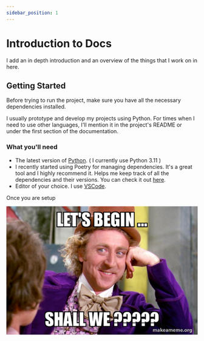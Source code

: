 ```yaml
---
sidebar_position: 1
---
```


# Introduction to Docs

I add an in depth introduction and an overview of the things that I work on in here.

## Getting Started

Before trying to run the project, make sure you have all the necessary dependencies installed.

I usually prototype and develop my projects using Python. For times when I need to use other languages, I'll mention it in the project's README or under the first section of the documentation.

### What you'll need

- The latest version of [Python](https://www.python.org/downloads/). ( I currently use Python 3.11 )
- I recently started using Poetry for managing dependencies. It's a great tool and I highly recommend it. Helps me keep track of all the dependencies and their versions. You can check it out [here](https://python-poetry.org/docs/).
- Editor of your choice. I use [VSCode](https://code.visualstudio.com/).

Once you are setup

![Let's Begin Shall We](./img/lets-begin.png)
